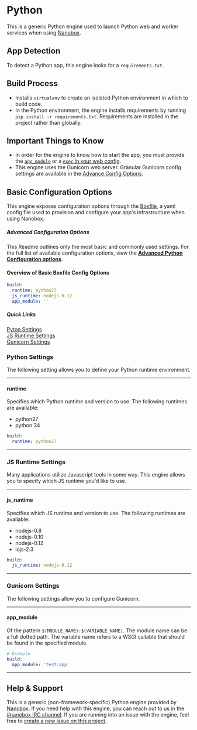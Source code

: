 # Python

This is a generic Python engine used to launch Python web and worker services when using [Nanobox](http://nanobox.io).

## App Detection
To detect a Python app, this engine looks for a `requirements.txt`.

## Build Process
- Installs `virtualenv` to create an isolated Python environment in which to build code.
- In the Python environment, the engine installs requirements by running `pip install -r requirements.txt`. Requirements are installed in the project rather than globally.

## Important Things to Know
- In order for the engine to know how to start the app, you must provide the [`app_module`](#app_module) or a [`exec` in your web config](http://docs.nanobox.io/boxfile/code-services/#exec).
- This engine uses the Gunicorn web server. Granular Gunicorn config settings are available in the [Advance Config Options](https://github.com/pagodabox/nanobox-engine-python/blob/master/doc/advanced-python-config.md#gunicorn-settings).

## Basic Configuration Options
This engine exposes configuration options through the [Boxfile](http://docs.nanobox.io/boxfile/), a yaml config file used to provision and configure your app's infrastructure when using Nanobox.

##### *Advanced Configuration Options*
This Readme outlines only the most basic and commonly used settings. For the full list of available configuration options, view the **[Advanced Python Configuration options](https://github.com/pagodabox/nanobox-engine-python/blob/master/doc/advanced-python-config.md)**.

#### Overview of Basic Boxfile Config Options
```yaml
build:
  runtime: python27
  js_runtime: nodejs-0.12
  app_module: ''
```

##### Quick Links
[Pyton Settings](#python-settings)  
[JS Runtime Settings](#js-runtime-settings)  
[Gunicorn Settings](#gunicorn-settings)  

### Python Settings
The following setting allows you to define your Python runtime environment.

---

#### runtime
Specifies which Python runtime and version to use. The following runtimes are available:

- python27
- python 34

```yaml
build:
  runtime: python27
```

---

### JS Runtime Settings
Many applications utilize Javascript tools in some way. This engine allows you to specify which JS runtime you'd like to use.

---

#### js_runtime
Specifies which JS runtime and version to use. The following runtimes are available:

- nodejs-0.8
- nodejs-0.10
- nodejs-0.12
- iojs-2.3

```yaml
build:
  js_runtime: nodejs-0.12
```

---

### Gunicorn Settings
The following settings allow you to configure Gunicorn.

---

#### app_module
Of the pattern `$(MODULE_NAME):$(VARIABLE_NAME)`. The module name can be a full dotted path. The variable name refers to a WSGI callable that should be found in the specified module.
```yaml
# Example
build:
  app_module: 'test:app'
```

---

## Help & Support
This is a generic (non-framework-specific) Python engine provided by [Nanobox](http://nanobox.io). If you need help with this engine, you can reach out to us in the [#nanobox IRC channel](http://webchat.freenode.net/?channels=nanobox). If you are running into an issue with the engine, feel free to [create a new issue on this project](https://github.com/pagodabox/nanobox-engine-python/issues/new).
